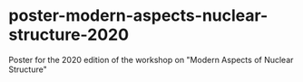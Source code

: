 # poster-modern-aspects-nuclear-structure-2020
Poster for the 2020 edition of the workshop on "Modern Aspects of Nuclear Structure"
